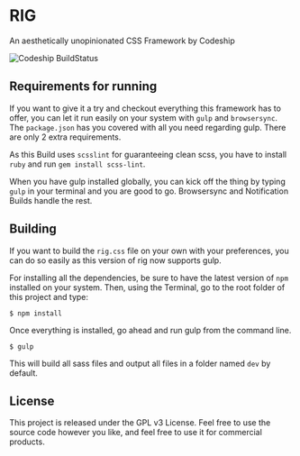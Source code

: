 RIG
===
An aesthetically unopinionated CSS Framework by Codeship

![Codeship BuildStatus](https://codeship.com/projects/a62fd230-b042-0132-a853-0e5ba92aabbb/status?branch=master)

## Requirements for running

If you want to give it a try and checkout everything this framework has to offer, you can let it run easily on your system with `gulp` and `browsersync`.
The `package.json` has you covered with all you need regarding gulp. There are only 2 extra requirements.

As this Build uses `scsslint` for guaranteeing clean scss, you have to install `ruby` and run `gem install scss-lint`.

When you have gulp installed globally, you can kick off the thing by typing `gulp` in your terminal and you are good to go. Browsersync and Notification Builds handle the rest.


## Building

If you want to build the `rig.css` file on your own with your preferences, you can do so easily as this version of rig now supports gulp.

For installing all the dependencies, be sure to have the latest version of `npm` installed on your system. Then, using the Terminal, go to the root folder of this project and type:

```
$ npm install
```

Once everything is installed, go ahead and run gulp from the command line.

```
$ gulp
```

This will build all sass files and output all files in a folder named `dev` by default.

## License

This project is released under the GPL v3 License. Feel free to use the source code however you like, and feel free to use it for commercial products.
